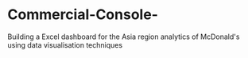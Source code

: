 # Commercial-Console-
Building a Excel dashboard for the Asia region analytics of McDonald's using data visualisation techniques 
